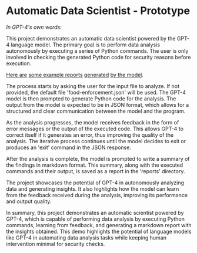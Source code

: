 # Automatic Data Scientist - Prototype
*In GPT-4's own words:*

This project demonstrates an automatic data scientist powered by the GPT-4 language model. The primary goal is to perform data analysis autonomously by executing a series of Python commands. The user is only involved in checking the generated Python code for security reasons before execution.

[Here are](./reports/20230404_202938d2d8a762.md) [some example reports](./reports/20230404_192436cf1fbf65.md) [generated](./reports/20230404_20464248efda6b.md) [by the model](./reports/20230404_2130387a296c68.md).

The process starts by asking the user for the input file to analyze. If not provided, the default file 'food-enforcement.json' will be used. The GPT-4 model is then prompted to generate Python code for the analysis. The output from the model is expected to be in JSON format, which allows for a structured and clear communication between the model and the program.

As the analysis progresses, the model receives feedback in the form of error messages or the output of the executed code. This allows GPT-4 to correct itself if it generates an error, thus improving the quality of the analysis. The iterative process continues until the model decides to exit or produces an 'exit' command in the JSON response.

After the analysis is complete, the model is prompted to write a summary of the findings in markdown format. This summary, along with the executed commands and their output, is saved as a report in the 'reports' directory.

The project showcases the potential of GPT-4 in autonomously analyzing data and generating insights. It also highlights how the model can learn from the feedback received during the analysis, improving its performance and output quality.

In summary, this project demonstrates an automatic scientist powered by GPT-4, which is capable of performing data analysis by executing Python commands, learning from feedback, and generating a markdown report with the insights obtained. This demo highlights the potential of language models like GPT-4 in automating data analysis tasks while keeping human intervention minimal for security checks.
